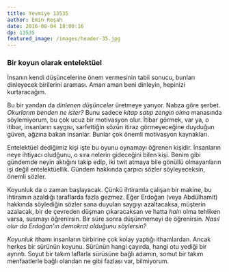 ```yaml
---
title: Yevmiye 13535
author: Emin Reşah
date: 2016-08-04 18:00:16 
dp: 13535
featured_image: /images/header-35.jpg
---
```


### Bir koyun olarak entelektüel

İnsanın kendi düşüncelerine önem vermesinin tabii sonucu, bunları dinleyecek birilerini araması. Aman aman beni dinleyin, hepinizi kurtaracağım. 

Bu bir yandan da *dinlenen düşünceler* üretmeye yarıyor. Nabza göre şerbet. *Okurlarım benden ne ister?* Bunu sadece *kitap satıp zengin olma* manasında söylemiyorum, bu çok ucuz bir motivasyon olur. İtibar görmek, var ya, o itibar, insanların saygısı, sarfettiğin sözün itiraz görmeyeceğine duyduğun güven, ağzına bakan insanlar. Bunlar çok önemli motivasyon kaynakları. 

Entelektüel dediğimiz kişi işte bu oyunu oynamayı öğrenen kişidir. İnsanların neye ihtiyacı oludğunu, o sıra nelerin gideceğini bilen kişi. Benim gibi gündemde neyin aktığını takip edip, iki twit atmaya bile gönüllü olmayanların işi değil entelektüellik. Gündem hakkında çarpıcı sözler söyleyeceksin, önemli sözler. 

Koyunluk da o zaman başlayacak. Çünkü ihtiramla çalışan bir makine, bu ihtiramın azaldığı taraflarda fazla gezmez. Eğer Erdoğan (veya Abdülhamit) hakkında söylediğin sözler sana duyulan saygıyı azaltacaksa, müşterin azalacak, bir de çevreden düşman çıkaracaksan ve hatta *hain* olma tehliken varsa, susmayı öğrenirsin. Bir süre sonra düşünmemeyi de öğrenirsin. *Nasıl olur da Erdoğan'ın demokrat olduğunu söylersin?*

*Koyunluk* ithamı insanların birbirine çok kolay yaptığı ithamlardan. Ancak herkes bir sürünün koyunu. Sürünün hangi çayırda, hangi otu yediği bir ayrıntı. Soyut bir takım laflarla sürüsüne bağlı adamın, somut bir takım menfaatlerle bağlı olandan ne gibi fazlası var, bilmiyorum. 




